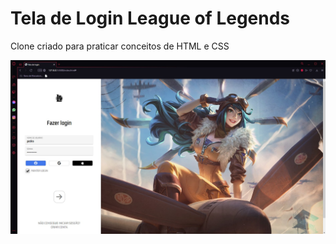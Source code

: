 # Tela de Login League of Legends

Clone criado para praticar conceitos de HTML e CSS

![Tela de login](https://github.com/phfreitasf/login-leagueoflegends/blob/master/site.jpg)
